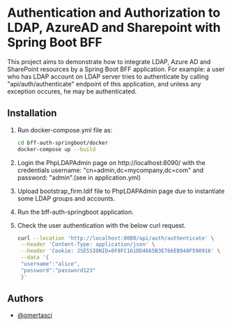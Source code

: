 
# Authentication and Authorization to LDAP, AzureAD and Sharepoint with Spring Boot BFF

This project aims to demonstrate how to integrate LDAP, Azure AD and SharePoint resources by a Spring Boot BFF application.
For example: a user who has LDAP account on LDAP server tries to authenticate by calling "api/auth/authenticate" endpoint of this application, and unless any exception occures, he may be authenticated.



## Installation

1. Run docker-compose.yml file as:
    ```bash
    cd bff-auth-springboot/docker
    docker-compose up --build
    ```
2. Login the PhpLDAPAdmin page on http://localhost:8090/ with the credentials username: "cn=admin,dc=mycompany,dc=com" and password: "admin".(see in application.yml)

3. Upload bootstrap_firm.ldif file to PhpLDAPAdmin page due to instantiate some LDAP groups and accounts.
4. Run the bff-auth-springboot application.
5. Check the user authentication with the below curl request.
   ```bash
   curl --location 'http://localhost:8080/api/auth/authenticate' \
    --header 'Content-Type: application/json' \
    --header 'Cookie: JSESSIONID=8F8FC161DD4665B3E766EB948F590916' \
    --data '{
    "username":"alice",
    "password":"password123"
    }'
   ```
   
## Authors

- [@omertasci](https://www.github.com/omertasci)